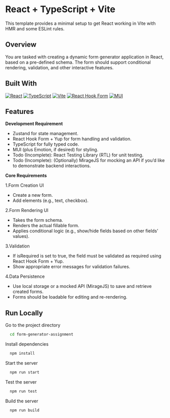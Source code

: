 # React + TypeScript + Vite

This template provides a minimal setup to get React working in Vite with HMR and some ESLint rules.

## Overview

You are tasked with creating a dynamic form generator application in React, based on a pre-defined schema. The form should support conditional rendering, validation, and other interactive features.

## Built With

[![React](https://img.shields.io/badge/react-%2320232a.svg?style=for-the-badge&logo=react&logoColor=%2361DAFB)](https://react.dev)
[![TypeScript](https://img.shields.io/badge/typescript-%23007ACC.svg?style=for-the-badge&logo=typescript&logoColor=white)](https://www.typescriptlang.org/)
[![Vite](https://img.shields.io/badge/vite-%23646CFF.svg?style=for-the-badge&logo=vite&logoColor=white)](https://vite.dev/)
[![React Hook Form](https://img.shields.io/badge/React%20Hook%20Form-%23EC5990.svg?style=for-the-badge&logo=reacthookform&logoColor=white)](https://react-hook-form.com/)
[![MUI](https://img.shields.io/badge/MUI-%230081CB.svg?style=for-the-badge&logo=mui&logoColor=white)](https://mui.com/)


## Features

**Development Requirement**

- Zustand for state management.
- React Hook Form + Yup for form handling and validation.
- TypeScript for fully typed code.
- MUI (plus Emotion, if desired) for styling.
- Todo (Incomplete): React Testing Library (RTL) for unit testing.
- Todo (Incomplete): (Optionally) MirageJS for mocking an API if you’d like to demonstrate backend interactions.

**Core Requirements**

1.Form Creation UI
  - Create a new form.
  - Add elements (e.g., text, checkbox).

2.Form Rendering UI
  - Takes the form schema.
  - Renders the actual fillable form.
  - Applies conditional logic (e.g., show/hide fields based on other fields’ values).

3.Validation
  - If isRequired is set to true, the field must be validated as required using React Hook Form + Yup.
  - Show appropriate error messages for validation failures.
  
4.Data Persistence
  - Use local storage or a mocked API (MirageJS) to save and retrieve created forms.
  - Forms should be loadable for editing and re-rendering.


## Run Locally

Go to the project directory

```bash
  cd form-generator-assignment
```

Install dependencies

```bash
  npm install
```

Start the server

```bash
  npm run start
```

Test the server

```bash
  npm run test
```

Build the server

```bash
  npm run build
```



